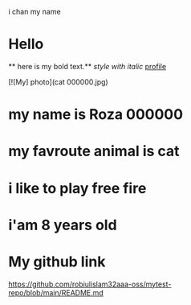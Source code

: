 
i chan my name
# Hello
** here is my bold text.**
*style with italic*
[profile](https://github.com/robiulislam32aaa-oss/mytest-repo)

[![My] photo](cat 000000.jpg)
# my name is Roza 000000
# my favroute animal is cat
# i like to play free fire 
# i'am 8 years old


# My github link 

https://github.com/robiulislam32aaa-oss/mytest-repo/blob/main/README.md
